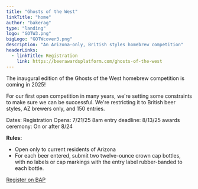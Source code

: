 ```yaml
---
title: "Ghosts of the West"
linkTitle: "home"
author: "bakerag"
type: "landing"
logo: "GOTW3.png"
bigLogo: "GOTWcover3.png"
description: "An Arizona-only, British styles homebrew competition"
headerLinks:
  - linkTitle: Registration
    link: https://beerawardsplatform.com/ghosts-of-the-west
---
```


The inaugural edition of the Ghosts of the West homebrew competition is coming in 2025!

For our first open competition in many years, we're setting some constraints to make sure we can be
successful. We're restricting it to British beer styles, AZ brewers only, and 150 entries.

Dates:
Registration Opens: 7/21/25 8am
entry deadline: 8/13/25
awards ceremony: On or after 8/24

**Rules:**  
* Open only to current residents of Arizona
* For each beer entered, submit two twelve-ounce crown cap bottles, with no labels or cap markings with the entry label rubber-banded to each bottle. 

[Register on BAP](https://beerawardsplatform.com/ghosts-of-the-west)